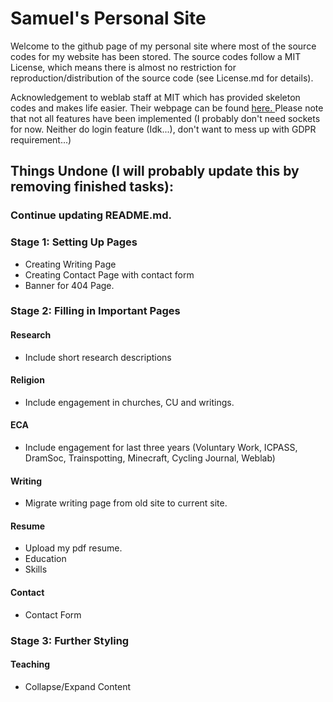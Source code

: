 # Samuel's Personal Site

Welcome to the github page of my personal site where most of the source codes for my website has been stored. The source codes follow a MIT License, which means there is almost no restriction for reproduction/distribution of the source code (see License.md for details).

Acknowledgement to weblab staff at MIT which has provided skeleton codes and makes life easier. Their webpage can be found <a href="https://weblab.mit.edu/"> here. </a> Please note that not all features have been implemented (I probably don't need sockets for now. Neither do login feature (Idk...), don't want to mess up with GDPR requirement...)


## Things Undone (I will probably update this by removing finished tasks):

### Continue updating README.md.

### Stage 1: Setting Up Pages
- Creating Writing Page
- Creating Contact Page with contact form
- Banner for 404 Page.

### Stage 2: Filling in Important Pages

#### Research
- Include short research descriptions

#### Religion
- Include engagement in churches, CU and writings.

#### ECA
- Include engagement for last three years (Voluntary Work, ICPASS, DramSoc, Trainspotting, Minecraft, Cycling Journal, Weblab)

#### Writing
- Migrate writing page from old site to current site.

#### Resume
- Upload my pdf resume.
- Education
- Skills

#### Contact
- Contact Form


### Stage 3: Further Styling

#### Teaching
- Collapse/Expand Content
